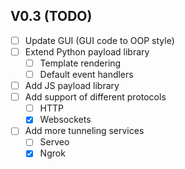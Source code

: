 ## V0.3 (TODO)

- [ ] Update GUI (GUI code to OOP style)
- [ ] Extend Python payload library
    - [ ] Template rendering
    - [ ] Default event handlers
- [ ] Add JS payload library
- [ ] Add support of different protocols
    - [ ] HTTP
    - [x] Websockets
- [ ] Add more tunneling services
    - [ ] Serveo
    - [x] Ngrok
